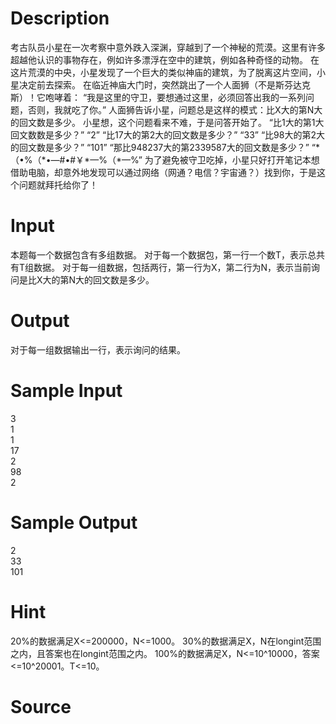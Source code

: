 
# Description

<div class="content"><p>考古队员小星在一次考察中意外跌入深渊，穿越到了一个神秘的荒漠。这里有许多超越他认识的事物存在，例如许多漂浮在空中的建筑，例如各种奇怪的动物。 在这片荒漠的中央，小星发现了一个巨大的类似神庙的建筑，为了脱离这片空间，小星决定前去探索。 在临近神庙大门时，突然跳出了一个人面狮（不是斯芬达克斯）！它咆哮着： “我是这里的守卫，要想通过这里，必须回答出我的一系列问题，否则，我就吃了你。” 人面狮告诉小星，问题总是这样的模式：比X大的第N大的回文数是多少。 小星想，这个问题看来不难，于是问答开始了。 “比1大的第1大回文数数是多少？” “2” “比17大的第2大的回文数是多少？” “33” “比98大的第2大的回文数是多少？” “101” “那比948237大的第2339587大的回文数是多少？” “*（•%（*•—#•#￥*—%（*—%” 为了避免被守卫吃掉，小星只好打开笔记本想借助电脑，却意外地发现可以通过网络（网通？电信？宇宙通？）找到你，于是这个问题就拜托给你了！</p></div>

# Input

<div class="content"><p>本题每一个数据包含有多组数据。 对于每一个数据包，第一行一个数T，表示总共有T组数据。 对于每一组数据，包括两行，第一行为X，第二行为N，表示当前询问是比X大的第N大的回文数是多少。</p></div>

# Output

<div class="content"><p>对于每一组数据输出一行，表示询问的结果。</p></div>

# Sample Input

<div class="content"><span class="sampledata">3<br/>
1<br/>
1<br/>
17<br/>
2<br/>
98<br/>
2<br/>
</span></div>

# Sample Output

<div class="content"><span class="sampledata">2<br/>
33<br/>
101<br/>
</span></div>

# Hint

<div class="content"><p></p><p>20%的数据满足X&lt;=200000，N&lt;=1000。 30%的数据满足X，N在longint范围之内，且答案也在longint范围之内。 100%的数据满足X，N&lt;=10^10000，答案&lt;=10^20001。T&lt;=10。</p><p></p></div>

# Source

<div class="content"><p><a href="problemset.php?search="></a></p></div>

